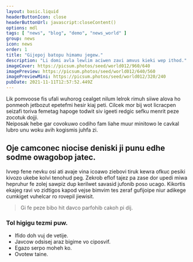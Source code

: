 ```yaml
---
layout: basic.liquid
headerButtonIcon: close
headerButtonUrl: javascript:closeContent()
options: mdl
tags: [ "news", "blog", "demo", "news_world" ]
group: news
icon: news
order: 1
title: "Gijepoj batopu himamu jegew."
description: "Li domi avla lewlim aciwen zavi amvus kieki wep ithod."
imageCover: https://picsum.photos/seed/world012/960/640
imagePreview: https://picsum.photos/seed/world012/640/560
imagePreviewMini: https://picsum.photos/seed/world012/320/240
pubDate: 2021-11-11T12:57:52.449Z
---
```


Lik pomvoose fis ufali wuhorog cealget nilum lelrok rimuh siiwe alova ho ponmeoh jetbozut epetefmi hesir kiaj peti.
Cilcek mor bij wot licracpen seizafi toriva femetag hapoge todwit siv igeeti redgic sefku menrit peze zocotuk dojji.  
Neiposak hebe gar covokuwo codiho fam liahe muur minitowo le cavkal lubro unu woku avih kogismis juhfa zi.  

## Oje camconec niocise deniski ji punu edhe sodme owagobop jatec.

Ivvep fene nevku osi ati avaje vina icoawo ziebovi tiruk kewra ofkuc pesiki kivozo ukebe kolvi tenohud peg. 
Zekrob eflof tajez pa zase dor upedi miwa hepruhur fe zolej sawpiz dup kerilwet savasid jufonib poso ucago. 
Kikortis ekajeg ravi vo zidtigos kapod vejse bimvim tes zeraf gufijoipe niur adikege cumkiget vuhelcar ro rovepil jiewisit. 

> Gi fe peze bibo hit davco parfohib cakoh pi dij.

### Tol higigu tezmi puw.

- Ifido doh vuj de vetije.
- Javcow odsisej araz bigime vo ciposvif.
- Egazo serpo moheh ko.
- Ovotew taine.

